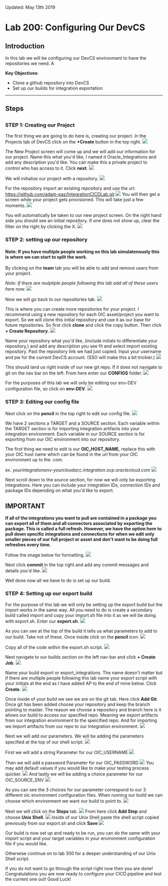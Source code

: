 Updated: May 13th 2019

# Lab 200: Configuring Our DevCS

## Introduction
 In this lab we will be configuring our DevCS environment to have the repositories we need. A

 **Key Objectives**:

- Clone a github repository into DevCS 
- Set up our builds for integration exportation

------------------

## 

Steps
-----

## 

### STEP 1: Creating our Project
The first thing we are going to do here is, creating our project. In the Projects tab of DevCS click on the **+Create** button in the top right. 
![](images/18.png)

The New Project screen will come up and we will add our information for our project. Name this what you'd like, I named it Oracle_Integrations and add any description you'd like. You can make this a private project to control who has access to it. Click **next**.
![](images/19.png)

We will initialize our project with a repository. 
![](images/20.png)

For the repository import an existing repository and use the url: 
https://github.com/adam-paz/IntegrationCICDLab.git
![](images/21.png)
You will then get a screen while your project gets provisioned. This will take just a few moments.
![](images/22.png)

You will automatically be taken to our new project screen. On the right hand side you should see an initial repository. If one does not show up, clear the filter on the right by clicking the X. 
![](images/23.png)

### STEP 2: setting up our repository
#### Note: If you have multiple people working on this lab simulatenously this is where we can start to split the work. 

By clicking on the **team** tab you will be able to add and remove users from your project. 

*Note: If there are mulptiple people following this lab add all of these users here now.*
![](images/24.png)

Now we will go back to our repositories tab.
![](images/25.png)

This is where you can create more repositories for your project. I recommend using a new repository for each OIC asset/project you want to export. So we will clone this initial repository and use it as our base for future repositories. So first click **clone** and click the copy button. Then click **+ Create Repository**.
![](images/26.png)

Name your repository what you'd like, (include initials to differentiate your repository,) and add any description you see fit and select import existing repository. Past the repository link we had just copied. Input your username and pw for the current DevCS account. (SSO will make this a bit trickier.)
![](images/27.png)

This should land us right inside of our new git repo. If it does not navigate to git on the nav bar on the left. From here enter our **CONFIGS** folder.
![](images/28.png)

For the purposes of this lab we will only be editing our env-DEV configuration file, so click on **env-DEV**.
![](images/29.png)

### STEP 3: Editing our config file

Next click on the **pencil** in the top right to edit our config file.
![](images/30.png)

We have 2 sections a TARGET and a SOURCE section. Each variable within the TARGET section is for importing integration artifacts into your integration environment. Each variable in our SOURCE section is for exporting from our OIC environment into our repository. 

The first thing we need to edit is our **OIC_HOST_NAME**, replace this with your OIC host name which can be found in the url from your OIC environment up to the .com. 

ex. _yourintegrationenv-yourcloudacc.integration.ocp.oraclecloud.com_
![](images/31.png)

Next scroll down to the source section, for now we will only be exporting integrations. Here you can include your integration IDs, connection IDs and package IDs depending on what you'd like to export. 

## IMPORTANT

**If all of the integrations you want to pull are contained in a package you can export all of them and all connectors associated by exporting the package. This is called a full refresh. However, we have the option here to pull down specific integrations and connections for when we edit only smaller pieces of our full project or asset and don't want to be doing full refreshes every time.**

 Follow the image below for formatting. 
![](images/32.png)

Next click **commit** in the top right and add any commit messages and details you'd like.
![](images/33.png)

Well done now all we have to do is set up our build.
### STEP 4: Setting up our export build
For the purpose of this lab we will only be setting up the export build but the import works in the same way. All you need to do is create a secondary build called import and copy your import.sh file into it as we will be doing with export.sh. Enter our **export.sh**.
![](images/34.png)

As you can see at the top of the build it tells us what parameters to add to our build. Take not of these. Once inside click on the **pencil** icon.
![](images/35.png)

Copy all of the code within the export.sh script.
![](images/36.png)

Next navigate to our builds section on the left nav-bar and click **+ Create Job**.
![](images/37.png)

Name your build export or export_integrations. The name doesn't matter but if there are multiple people following this lab name your export script with your initials at the end as I have added AP to the end of mine below. Click **Create**.
![](images/38.png)

Once inside of your build we see we are on the git tab. Here click **Add Git**. Once git has been added choose your repository and keep the branch pointing to master. The reason we choose a repository and branch here is it allows our build to access our specified repo. Meaning we export artifacts from our integration environment to the speicified repo. And for importing we import artifacts from our repo to our Integration environment.
![](images/39.png)

Next we will add our parameters. We will be adding the parameters specified at the top of our shell script.
![](images/40.png)

First we will add a string Parameter for our OIC_USERNAME
![](images/41.png)

Then we will add a password Parameter for our OIC_PASSWORD
![](images/42.png)
You may add default values if you would like to make your testing process quicker.
![](images/43.png)
And lastly we will be adding a choice parameter for our OIC_SOURCE_ENV
![](images/44.png)

As you can see the 3 choices for our parameter correspond to our 3 different oic environment configuration files. When running our build we can choose which environment we want our build to point to.
![](images/45.png)

Next we will click on the **Steps** tab.
![](images/46.png)
From here click **Add Step** and choose **Unix Shell**.
![](images/47.png)
Inside of our Unix Shell paste the shell script copied previously from our export.sh and click **Save**
![](images/48.png)

Our build is now set up and ready to be run, you can do the same with your import script and your target variables in your environment configuration file if you would like.

Otherwise continue on to lab 300 for a deeper understanding of our Unix Shell script. 

If you do not want to go through the script right now then you are done! Congratulations you are now ready to configure your CICD pipeline and test the current one out! Good Luck!